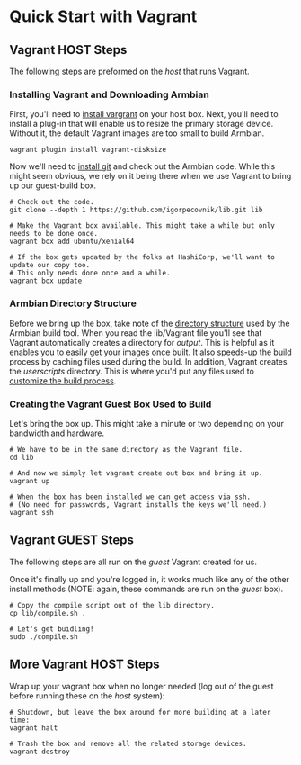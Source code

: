 # Quick Start with Vagrant

## Vagrant HOST Steps

The following steps are preformed on the *host* that runs Vagrant.

### Installing Vagrant and Downloading Armbian

First, you'll need to [install vargrant](https://www.vagrantup.com/downloads.html) on your host box. Next, you'll need to install a plug-in that will enable us to resize the primary storage device. Without it, the default Vagrant images are too small to build Armbian.

	vagrant plugin install vagrant-disksize

Now we'll need to [install git](https://git-scm.com/downloads) and check out the Armbian code. While this might seem obvious, we rely on it being there when we use Vagrant to bring up our guest-build box.

	# Check out the code.
	git clone --depth 1 https://github.com/igorpecovnik/lib.git lib

	# Make the Vagrant box available. This might take a while but only needs to be done once.
	vagrant box add ubuntu/xenial64

	# If the box gets updated by the folks at HashiCorp, we'll want to update our copy too.
	# This only needs done once and a while.
	vagrant box update

### Armbian Directory Structure

Before we bring up the box, take note of the [directory structure]( https://docs.armbian.com/Developer-Guide_Build-Process/#directory-structure) used by the Armbian build tool. When you read the lib/Vagrant file you'll see that Vagrant automatically creates a directory for *output*. This is helpful as it enables you to easily get your images once built. It also speeds-up the build process by caching files used during the build. In addition, Vagrant creates the *userscripts* directory. This is where you'd put any files used to [customize the build process](https://docs.armbian.com/Developer-Guide_User-Configurations/). 

### Creating the Vagrant Guest Box Used to Build 
Let's bring the box up. This might take a minute or two depending on your bandwidth and hardware.

	# We have to be in the same directory as the Vagrant file.
	cd lib

	# And now we simply let vagrant create out box and bring it up. 
	vagrant up

	# When the box has been installed we can get access via ssh.
	# (No need for passwords, Vagrant installs the keys we'll need.)
	vagrant ssh

## Vagrant GUEST Steps

The following steps are all run on the *guest* Vagrant created for us.

Once it's finally up and you're logged in, it works much like any of the other install methods (NOTE: again, these commands are run on the *guest* box).

	# Copy the compile script out of the lib directory.
	cp lib/compile.sh .

	# Let's get buidling!
	sudo ./compile.sh

## More Vagrant HOST Steps

Wrap up your vagrant box when no longer needed (log out of the guest before running these on the *host* system):

	# Shutdown, but leave the box around for more building at a later time:
	vagrant halt

	# Trash the box and remove all the related storage devices.
	vagrant destroy
